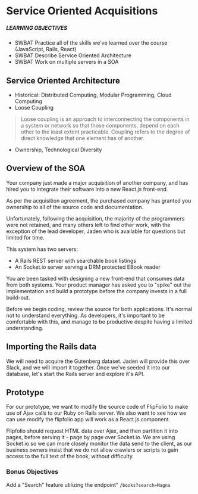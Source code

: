 # Service Oriented Acquisitions

##### LEARNING OBJECTIVES
- SWBAT Practice all of the skills we've learned over the course (JavaScript, Rails, React)
- SWBAT Describe Service Oriented Architecture
- SWBAT Work on multiple servers in a SOA

## Service Oriented Architecture

- Historical: Distributed Computing, Modular Programming, Cloud Computing
- Loose Coupling
> Loose coupling is an approach to interconnecting the components in a system or
> network so that those components, depend on each other to the least extent
> practicable. Coupling refers to the degree of direct knowledge that
> one element has of another.

- Ownership, Technological Diversity

## Overview of the SOA

Your company just made a major acquisition of another company, and has hired
you to integrate their software into a new React.js front-end.

As per the acquisition agreement, the purchased company has granted you ownership
to all of the source code and documentation.

Unfortunately, following the acquisition, the majority of the programmers were
not retained, and many others left to find other work, with the exception of
the lead developer, Jaden who is available for questions but limited for time.

This system has two servers:
- A Rails REST server with searchable book listings
- An Socket.io server serving a DRM protected EBook reader

You are been tasked with designing a new front-end that consumes data from both
systems.  Your product manager has asked you to "spike" out the implementation
and build a prototype before the company invests in a full build-out.

Before we begin coding, review the source for both applications.  It's normal
not to understand everything.  As developers, it's important to be comfortable
with this, and manage to be productive despite having a limited understanding.

## Importing the Rails data

We will need to acquire the Gutenberg dataset.  Jaden will provide this over
Slack, and we will import it together.  Once we've seeded it into our database,
let's start the Rails server and explore it's API.

## Prototype

For our prototype, we want to modify the source code of FlipFolio to make use
of Ajax calls to our Ruby on Rails server.  We also want to see how we can use
modify the flipfolio app will work as a React.js component.

Flipfolio should request HTML data over Ajax, and then partition it into pages,
before serving it - page by page over Socket.io.  We are using Socket.io so
we can more closely monitor the data send to the client, as our business owners
insist that we do not allow crawlers or scripts to gain access to the full text
of the book, without difficulty.

### Bonus Objectives

Add a "Search" feature utilizing the endpoint" `/books?search=Magna`
